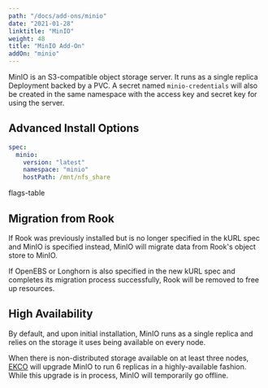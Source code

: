 ```yaml
---
path: "/docs/add-ons/minio"
date: "2021-01-28"
linktitle: "MinIO"
weight: 48
title: "MinIO Add-On"
addOn: "minio"
---
```

MinIO is an S3-compatible object storage server.
It runs as a single replica Deployment backed by a PVC.
A secret named `minio-credentials` will also be created in the same namespace with the access key and secret key for using the server.

## Advanced Install Options

```yaml
spec:
  minio:
    version: "latest"
    namespace: "minio"
    hostPath: /mnt/nfs_share
```

flags-table

## Migration from Rook

If Rook was previously installed but is no longer specified in the kURL spec and MinIO is specified instead, MinIO will migrate data from Rook's object store to MinIO.

If OpenEBS or Longhorn is also specified in the new kURL spec and completes its migration process successfully, Rook will be removed to free up resources.

## High Availability

By default, and upon initial installation, MinIO runs as a single replica and relies on the storage it uses being available on every node.

When there is non-distributed storage available on at least three nodes, [EKCO](/docs/add-ons/ekco#minio) will upgrade MinIO to run 6 replicas in a highly-available fashion.
While this upgrade is in process, MinIO will temporarily go offline.
